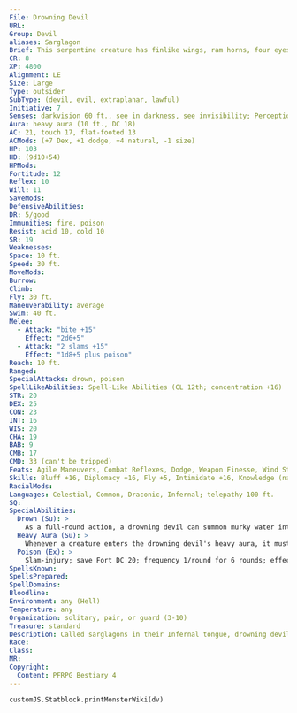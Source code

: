 ```yaml
---
File: Drowning Devil
URL: 
Group: Devil
aliases: Sarglagon
Brief: This serpentine creature has finlike wings, ram horns, four eyes, and arms that end in masses of tentacles.
CR: 8
XP: 4800
Alignment: LE
Size: Large
Type: outsider
SubType: (devil, evil, extraplanar, lawful)
Initiative: 7
Senses: darkvision 60 ft., see in darkness, see invisibility; Perception +17
Aura: heavy aura (10 ft., DC 18)
AC: 21, touch 17, flat-footed 13
ACMods: (+7 Dex, +1 dodge, +4 natural, -1 size)
HP: 103
HD: (9d10+54)
HPMods: 
Fortitude: 12
Reflex: 10
Will: 11
SaveMods: 
DefensiveAbilities: 
DR: 5/good
Immunities: fire, poison
Resist: acid 10, cold 10
SR: 19
Weaknesses: 
Space: 10 ft.
Speed: 30 ft.
MoveMods: 
Burrow: 
Climb: 
Fly: 30 ft.
Maneuverability: average
Swim: 40 ft.
Melee: 
  - Attack: "bite +15"
    Effect: "2d6+5"
  - Attack: "2 slams +15"
    Effect: "1d8+5 plus poison"
Reach: 10 ft.
Ranged: 
SpecialAttacks: drown, poison
SpellLikeAbilities: Spell-Like Abilities (CL 12th; concentration +16)  Constant-see invisibility, water breathing  At Will-control water, curse water, discern lies, greater teleport (self plus 50 lbs. of objects only), hydraulic pushAPG  3/day-hydraulic torrentAPG, poison (DC 18), protection from good  1/day-freedom of movement, summon (level 4, 1 drowning devil 35%)
STR: 20
DEX: 25
CON: 23
INT: 16
WIS: 20
CHA: 19
BAB: 9
CMB: 17
CMD: 33 (can't be tripped)
Feats: Agile Maneuvers, Combat Reflexes, Dodge, Weapon Finesse, Wind Stance
Skills: Bluff +16, Diplomacy +16, Fly +5, Intimidate +16, Knowledge (nature) +15, Knowledge (planes) +15, Perception +17, Sense Motive +17, Stealth +15, Swim +25
RacialMods: 
Languages: Celestial, Common, Draconic, Infernal; telepathy 100 ft.
SQ: 
SpecialAbilities:
  Drown (Su): >
    As a full-round action, a drowning devil can summon murky water into the lungs of a single target within 30 feet. If the target can't breathe water, it's unable hold its breath and immediately begins to drown. At the start of its next turn, the target must succeed at a DC 18 Fortitude save to cough up this water or it falls unconscious and is brought to 0 hit points. On the next round, the target must save successfully again or drop to -1 hit point and start dying; on the third round it must save successfully again or die. The save DC is Charisma-based.
  Heavy Aura (Su): >
    Whenever a creature enters the drowning devil's heavy aura, it must succeed at a DC 18 Will save or reduce its speed as if carrying a load one step higher or wearing armor one category heavier (whichever is worse), and its armor check penalty increases by 2. A creature already carrying a heavy load or wearing heavy armor that fails its save can't move as long as it remains in the affected area. A creature that saves against a drowning devil's heavy aura is immune to that devil's aura for 24 hours. The save DC is Charisma-based.
  Poison (Ex): >
    Slam-injury; save Fort DC 20; frequency 1/round for 6 rounds; effect 1d4 Str; cure 2 consecutive saves.
SpellsKnown: 
SpellsPrepared: 
SpellDomains: 
Bloodline: 
Environment: any (Hell)
Temperature: any
Organization: solitary, pair, or guard (3-10)
Treasure: standard
Description: Called sarglagons in their Infernal tongue, drowning devils take great pride in being the best-adapted guardians of Hell's waterways, and are among the few fiends who travel the seas and rivers of the multiverse as part of larger infernal plots. Even in the air or on the ground, a drowning devil moves with a haunting litheness as though it were swimming. A typical drowning devil weighs 600 pounds, and can exceed 15 feet from head to tail.
Race: 
Class: 
MR: 
Copyright:
  Content: PFRPG Bestiary 4
---
```

```dataviewjs
customJS.Statblock.printMonsterWiki(dv)
```
